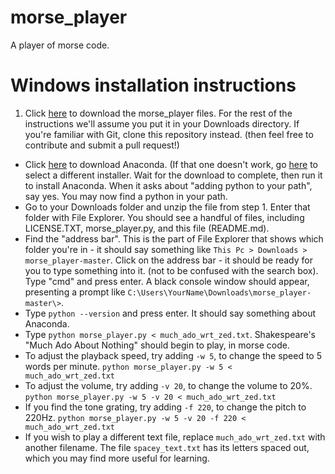 # morse_player
A player of morse code.

# Windows installation instructions
1. Click [here](https://github.com/jwalthour/morse_player/archive/master.zip) to download the morse_player files.  For the rest of the instructions we'll assume you put it in your Downloads directory.  If you're familiar with Git, clone this repository instead.  (then feel free to contribute and submit a pull request!)
* Click [here](https://repo.continuum.io/archive/Anaconda2-4.2.0-Windows-x86_64.exe) to download Anaconda.  (If that one doesn't work, go [here](https://www.continuum.io/downloads#windows) to select a different installer.  Wait for the download to complete, then run it to install Anaconda.  When it asks about "adding python to your path", say yes.  You may now find a python in your path.
* Go to your Downloads folder and unzip the file from step 1.  Enter that folder with File Explorer.  You should see a handful of files, including LICENSE.TXT, morse_player.py, and this file (README.md).
* Find the "address bar".  This is the part of File Explorer that shows which folder you're in - it should say something like `This Pc > Downloads > morse_player-master`.  Click on the address bar - it should be ready for you to type something into it.  (not to be confused with the search box).  Type "cmd" and press enter.  A black console window should appear, presenting a prompt like `C:\Users\YourName\Downloads\morse_player-master\>`.
* Type `python --version` and press enter.  It should say something about Anaconda.
* Type `python morse_player.py < much_ado_wrt_zed.txt`.  Shakespeare's "Much Ado About Nothing" should begin to play, in morse code.
* To adjust the playback speed, try adding `-w 5`, to change the speed to 5 words per minute.  `python morse_player.py -w 5 < much_ado_wrt_zed.txt`
* To adjust the volume, try adding `-v 20`, to change the volume to 20%.  `python morse_player.py -w 5 -v 20 < much_ado_wrt_zed.txt`
* If you find the tone grating, try adding `-f 220`, to change the pitch to 220Hz.  `python morse_player.py -w 5 -v 20 -f 220 < much_ado_wrt_zed.txt`
* If you wish to play a different text file, replace `much_ado_wrt_zed.txt` with another filename.  The file `spacey_text.txt` has its letters spaced out, which you may find more useful for learning.
